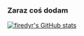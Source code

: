 ### Zaraz coś dodam
[![firedyr's GitHub stats](https://github-readme-stats.vercel.app/api?username=firedur)](https://github.com/anuraghazra/github-readme-stats)
